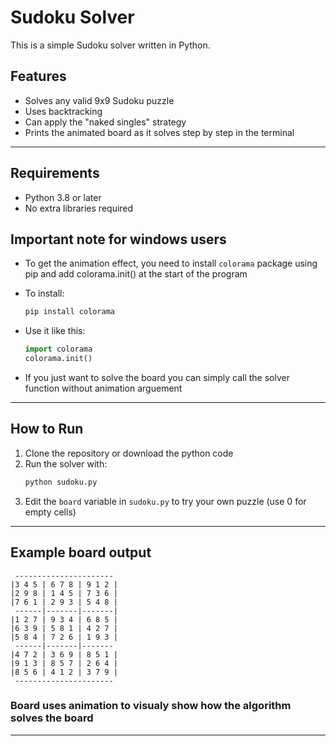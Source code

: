 # Sudoku Solver

This is a simple Sudoku solver written in Python.

## Features
- Solves any valid 9x9 Sudoku puzzle
- Uses backtracking
- Can apply the "naked singles" strategy
- Prints the animated board as it solves step by step in the terminal

---

## Requirements
- Python 3.8 or later
- No extra libraries required

## Important note for windows users
- To get the animation effect, you need to install `colorama` package using pip and add colorama.init() at the start of the program

- To install:
  ```bash
  pip install colorama
  ```

- Use it like this:
  ```python
  import colorama
  colorama.init()
  ```

- If you just want to solve the board you can simply call the solver function without animation arguement

---

## How to Run
1. Clone the repository or download the python code
2. Run the solver with:
   ```bash
   python sudoku.py
   ```
3. Edit the `board` variable in `sudoku.py` to try your own puzzle (use 0 for empty cells)

---

## Example board output
```
 ----------------------
|3 4 5 | 6 7 8 | 9 1 2 | 
|2 9 8 | 1 4 5 | 7 3 6 | 
|7 6 1 | 2 9 3 | 5 4 8 | 
 ------|-------|-------| 
|1 2 7 | 9 3 4 | 6 8 5 | 
|6 3 9 | 5 8 1 | 4 2 7 | 
|5 8 4 | 7 2 6 | 1 9 3 | 
 ------|-------|-------
|4 7 2 | 3 6 9 | 8 5 1 | 
|9 1 3 | 8 5 7 | 2 6 4 | 
|8 5 6 | 4 1 2 | 3 7 9 | 
 ----------------------
```
### Board uses animation to visualy show how the algorithm solves the board 
---

